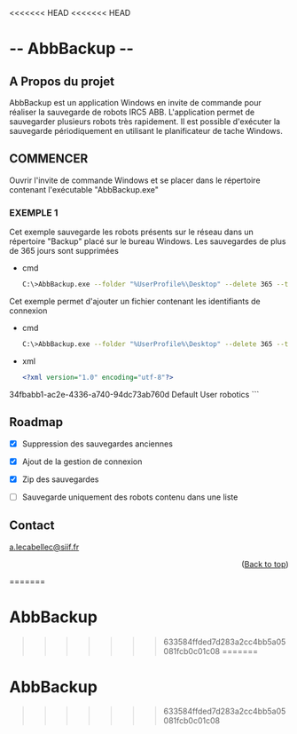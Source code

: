 <<<<<<< HEAD
<<<<<<< HEAD
# -- AbbBackup --

## A Propos du projet


AbbBackup est un application Windows en invite de commande pour réaliser la sauvegarde de robots IRC5 ABB.
L'application permet de sauvegarder plusieurs robots très rapidement. Il est possible d'exécuter la 
sauvegarde périodiquement en utilisant le planificateur de tache Windows.



<!-- COMMENCER -->

## COMMENCER

Ouvrir l'invite de commande Windows et se placer dans le répertoire contenant l'exécutable "AbbBackup.exe" 

### EXEMPLE 1

Cet exemple sauvegarde les robots présents sur le réseau dans un répertoire "Backup" placé sur le bureau Windows. Les sauvegardes de plus de 365 jours sont supprimées
* cmd
  ```sh
  C:\>AbbBackup.exe --folder "%UserProfile%\Desktop" --delete 365 --timeout 180
  ```

Cet exemple permet d'ajouter un fichier contenant les identifiants de connexion 
* cmd
  ```sh
  C:\>AbbBackup.exe --folder "%UserProfile%\Desktop" --delete 365 --timeout 180 --list "fileRobot.xml"
  ```

* xml
  ```xml
  <?xml version="1.0" encoding="utf-8"?>
<BackupList>
  <RobotList>
    <Robot>
      <Guid>34fbabb1-ac2e-4336-a740-94dc73ab760d</Guid>
      <User>Default User</User>
      <Password>robotics</Password>
    </Robot>
  </RobotList>
</BackupList>
  ```




<!-- ROADMAP -->
## Roadmap

- [x] Suppression des sauvegardes anciennes
- [x] Ajout de la gestion de connexion
- [x] Zip des sauvegardes
- [ ] Sauvegarde uniquement des robots contenu dans une liste


<!-- CONTACT -->
## Contact

a.lecabellec@siif.fr

<p align="right">(<a href="#readme-top">Back to top</a>)</p>

=======
# AbbBackup
>>>>>>> 633584ffded7d283a2cc4bb5a05081fcb0c01c08
=======
# AbbBackup
>>>>>>> 633584ffded7d283a2cc4bb5a05081fcb0c01c08
